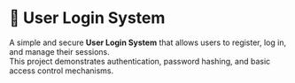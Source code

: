 # 🔐 User Login System

A simple and secure **User Login System** that allows users to register, log in, and manage their sessions.  
This project demonstrates authentication, password hashing, and basic access control mechanisms.

